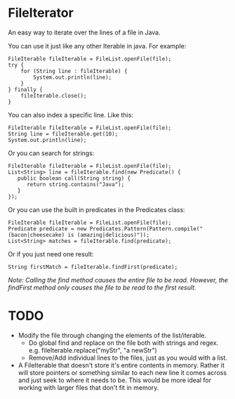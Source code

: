 FileIterator
============

An easy way to iterate over the lines of a file in Java.

You can use it just like any other Iterable in java. For example:

    FileIterable fileIterable = FileList.openFile(file);
    try {
        for (String line : fileIterable) {
            System.out.println(line);
        }
    } finally {
        fileIterable.close();
    }

You can also index a specific line. Like this:

    FileIterable fileIterable = FileList.openFile(file);
    String line = fileIterable.get(10);
    System.out.println(line);

Or you can search for strings:

    FileIterable fileIterable = FileList.openFile(file);
    List<String> line = fileIterable.find(new Predicate() {
       public boolean call(String string) {
          return string.contains("Java");
       }
    });

Or you can use the built in predicates in the Predicates class:

    FileIterable fileIterable = FileList.openFile(file);
    Predicate predicate = new Predicates.Pattern(Pattern.compile("(bacon|cheesecake) is (amazing|delicious)"));
    List<String> matches = fileIterable.find(predicate);

Or if you just need one result:

    String firstMatch = fileIterable.findFirst(predicate);

*Note: Calling the find method causes the entire file to be read. However, the findFirst method only causes the file to be read to the first result.*

TODO
====
* Modify the file through changing the elements of the list/iterable.
  * Do global find and replace on the file both with strings and regex. e.g. fileIterable.replace("myStr", "a newStr")
  * Remove/Add individual lines to the files, just as you would with a list.
* A FileIterable that doesn't store it's entire contents in memory.
  Rather it will store pointers or something similar to each new line
  it comes across and just seek to where it needs to be. This would be more ideal for working with larger files that don't fit in memory.
